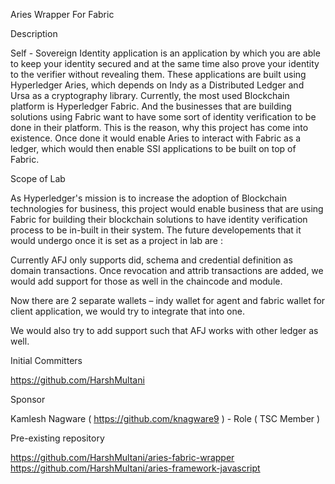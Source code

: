Aries Wrapper For Fabric

Description

Self - Sovereign Identity application is an application by which you are able to keep your identity secured and at the same time also prove your identity to the verifier without revealing them. These applications are built using Hyperledger Aries, which depends on Indy as a Distributed Ledger and Ursa as a cryptography library. Currently, the most used Blockchain platform is Hyperledger Fabric. And the businesses that are building solutions using Fabric want to have some sort of identity verification to be done in their platform. This is the reason, why this project has come into existence. Once done it would enable Aries to interact with Fabric as a ledger, which would then enable SSI applications to be built on top of Fabric.

Scope of Lab

As Hyperledger's mission is to increase the adoption of Blockchain technologies for business, this project would enable business that are using Fabric for building their blockchain solutions to have identity verification process to be in-built in their system. The future developements that it would undergo once it is set as a project in lab are :

Currently AFJ only supports did, schema and credential definition as domain transactions. Once revocation and attrib transactions are added, we would add support for those as well in the chaincode and module.

Now there are 2 separate wallets – indy wallet for agent and fabric wallet for client application, we would try to integrate that into one.

We would also try to add support such that AFJ works with other ledger as well.

Initial Committers

https://github.com/HarshMultani

Sponsor

Kamlesh Nagware ( https://github.com/knagware9 ) - Role ( TSC Member )

Pre-existing repository

https://github.com/HarshMultani/aries-fabric-wrapper
https://github.com/HarshMultani/aries-framework-javascript